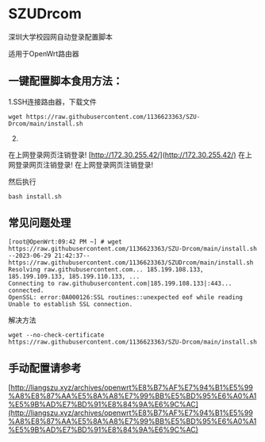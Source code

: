 # SZUDrcom
深圳大学校园网自动登录配置脚本

适用于OpenWrt路由器

## 一键配置脚本食用方法：
1.SSH连接路由器，下载文件
```
wget https://raw.githubusercontent.com/1136623363/SZU-Drcom/main/install.sh
```
2.
在上网登录网页注销登录! [http://172.30.255.42/](http://172.30.255.42/)
在上网登录网页注销登录!
在上网登录网页注销登录!

然后执行
```
bash install.sh
```
## 常见问题处理
```
[root@OpenWrt:09:42 PM ~] # wget https://raw.githubusercontent.com/1136623363/SZU-Drcom/main/install.sh
--2023-06-29 21:42:37--  https://raw.githubusercontent.com/1136623363/SZUDrcom/main/install.sh
Resolving raw.githubusercontent.com... 185.199.108.133, 185.199.109.133, 185.199.110.133, ...
Connecting to raw.githubusercontent.com|185.199.108.133|:443... connected.
OpenSSL: error:0A000126:SSL routines::unexpected eof while reading
Unable to establish SSL connection.
```
解决方法
```
wget --no-check-certificate https://raw.githubusercontent.com/1136623363/SZU-Drcom/main/install.sh
```


## 手动配置请参考
[http://liangszu.xyz/archives/openwrt%E8%B7%AF%E7%94%B1%E5%99%A8%E8%87%AA%E5%8A%A8%E7%99%BB%E5%BD%95%E6%A0%A1%E5%9B%AD%E7%BD%91%E8%84%9A%E6%9C%AC](http://liangszu.xyz/archives/openwrt%E8%B7%AF%E7%94%B1%E5%99%A8%E8%87%AA%E5%8A%A8%E7%99%BB%E5%BD%95%E6%A0%A1%E5%9B%AD%E7%BD%91%E8%84%9A%E6%9C%AC)
